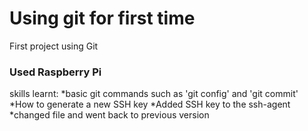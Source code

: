 # Using git for first time
First project using Git

### Used Raspberry Pi

skills learnt:
*basic git commands such as 'git config' and 'git commit'
*How to generate a new SSH key
*Added SSH key to the ssh-agent
*changed file and went back to previous version

